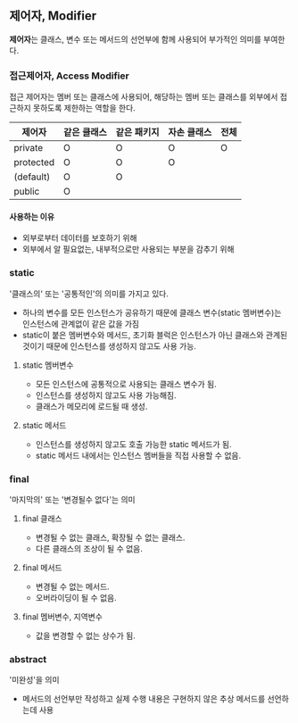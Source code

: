 ## 제어자, Modifier

**제어자**는 클래스, 변수 또는 메서드의 선언부에 함께 사용되어 부가적인 의미를 부여한다.

### 접근제어자, Access Modifier
접근 제어자는 멤버 또는 클래스에 사용되어, 해당하는 멤버 또는 클래스를 외부에서 접근하지 못하도록 제한하는 역할을 한다.

| 제어자       | 같은 클래스 | 같은 패키지 | 자손 클래스 | 전체  |
|-----------|--------|--------|--------|-----|
| private   | O      | O      | O      | O   |
| protected | O      | O      | O      |     |
| (default) | O      | O      |        |     |
| public    | O      |        |        |     |


#### 사용하는 이유

- 외부로부터 데이터를 보호하기 위해
- 외부에서 알 필요없는, 내부적으로만 사용되는 부분을 감추기 위해


### static 
'클래스의' 또는 '공통적인'의 의미를 가지고 있다.
- 하나의 변수를 모든 인스턴스가 공유하기 때문에 클래스 변수(static 멤버변수)는 인스턴스에 관계없이 같은 값을 가짐 
- static이 붙은 멤버변수와 메서드, 초기화 블럭은 인스턴스가 아닌 클래스와 관계된 것이기 때문에 인스턴스를 생성하지 않고도 사용 가능.

1. static 멤버변수
   - 모든 인스턴스에 공통적으로 사용되는 클래스 변수가 됨.
   - 인스턴스를 생성하지 않고도 사용 가능해짐.
   - 클래스가 메모리에 로드될 때 생성.


2. static 메서드
   - 인스턴스를 생성하지 않고도 호출 가능한 static 메서드가 됨.
   - static 메서드 내에서는 인스턴스 멤버들을 직접 사용할 수 없음.

### final
'마지막의' 또는 '변경될수 없다'는 의미

1. final 클래스
   - 변경될 수 없는 클래스, 확장될 수 없는 클래스.
   - 다른 클래스의 조상이 될 수 없음.

2. final 메서드
   - 변경될 수 없는 메서드.
   - 오버라이딩이 될 수 없음.

3. final 멤버변수, 지역변수
   - 값을 변경할 수 없는 상수가 됨.
   
### abstract
'미완성'을 의미
- 메서드의 선언부만 작성하고 실제 수행 내용은 구현하지 않은 추상 메서드를 선언하는데 사용


